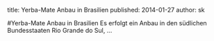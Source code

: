 title: Yerba-Mate Anbau in Brasilien
published: 2014-01-27
author: sk

#Yerba-Mate Anbau in Brasilien
Es erfolgt ein Anbau in den südlichen Bundesstaaten Rio Grande do Sul, ...
